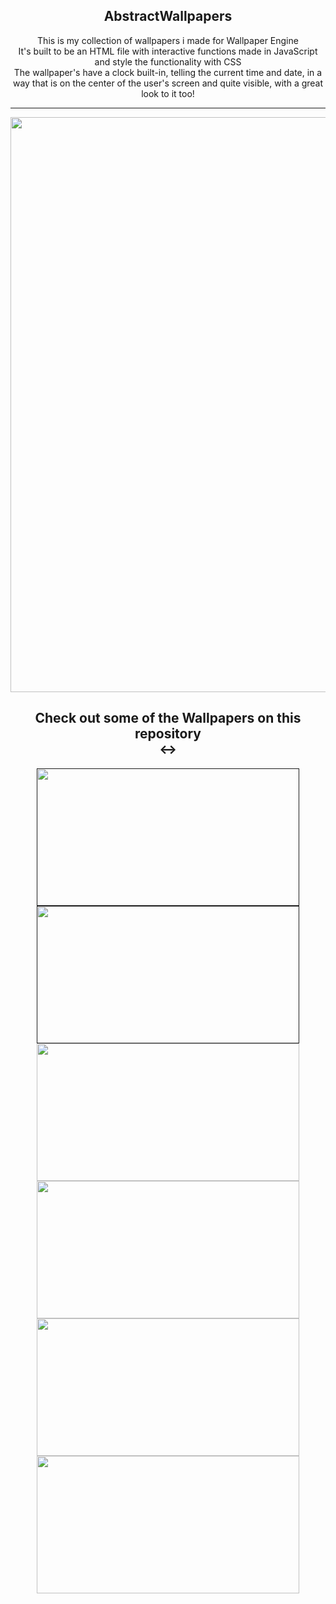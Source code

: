 

<h2 align="center"> AbstractWallpapers </h2>

<p align="center">This is my collection of wallpapers i made for Wallpaper Engine <br>
It's built to be an HTML file with interactive functions made in JavaScript and style the functionality with CSS <br>
The wallpaper's have a clock built-in, telling the current time and date, in a way that is on the center of the user's screen and quite visible, with a great look to it too! <hr></h4>


<div align="center">
<img src="https://i.imgur.com/jZbMI4l.png" width="920" heigth="640"/>
</div>


<div align="center">
<h2> Check out some of the Wallpapers on this repository<br> <-> </h2>
</div>
  

<div align="center">
  <a href=""><img src="https://i.imgur.com/DHoAxTy.png" width="420px" height="220px"/></a>
  <a href=""><img src="https://i.imgur.com/yc3PoSv.png" width="420px" height="220px"/></a>
  <a href="https://github.com/GabrielTheophilo/AbstractWallpapers/tree/main/SquareNix"><img src="https://i.imgur.com/Rnc7SU1.png" width="420" height="220"/></a>
  <a href="https://github.com/GabrielTheophilo/AbstractWallpapers/tree/main/Neo-ArrowHead"><img src="https://i.imgur.com/qPv89oC.png" width="420" height="220"/></a>
  <a href="https://github.com/GabrielTheophilo/AbstractWallpapers/tree/main/ArrowHead"><img src="https://i.imgur.com/E4a1DrA.png" width="420" height="220"/></a>
  <a href="https://github.com/GabrielTheophilo/AbstractWallpapers/tree/main/Neo-Abstract"><img src="https://i.imgur.com/PVNFcdg.png" width="420" height="220"/></a>
  
</div>



